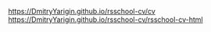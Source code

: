 https://DmitryYarigin.github.io/rsschool-cv/cv
https://DmitryYarigin.github.io/rsschool-cv/rsschool-cv-html